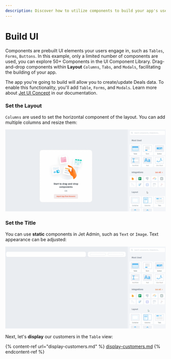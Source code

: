 ```yaml
---
description: Discover how to utilize components to build your app's user interface
---
```


# Build UI

Components are prebuilt UI elements your users engage in, such as `Tables`, `Forms`, `Buttons`. In this example, only a limited number of components are used, you can explore 50+ Components in the UI Component Library. Drag-and-drop components within **Layout** `Columns`, `Tabs`, and `Modals`, facilitating the building of your app.

The app you're going to build will allow you to create/update Deals data. To enable this functionality, you'll add `Table`, `Forms`, and `Modals`. Learn more about [Jet UI Concept](../../user-guide/jet-ui/) in our documentation.

### Set the Layout

`Columns` are used to set the horizontal component of the layout. You can add multiple columns and resize them:

![](../../.gitbook/assets/Quickstart-components2.gif)

### Set the Title

You can use **static** components in Jet Admin, such as `Text` or `Image`. Text appearance can be adjusted:

![](../../.gitbook/assets/Quickstart-components3.gif)

Next, let's **display** our customers in the `Table` view:

{% content-ref url="display-customers.md" %}
[display-customers.md](display-customers.md)
{% endcontent-ref %}

